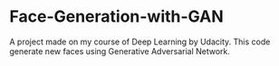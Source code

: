 # Face-Generation-with-GAN
A project made on my course of Deep Learning by Udacity. This code generate new faces using Generative Adversarial Network.
